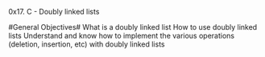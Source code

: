 0x17. C - Doubly linked lists

#General Objectives#
What is a doubly linked list
How to use doubly linked lists
Understand and know how to implement the various operations (deletion, insertion, etc) with doubly linked lists
